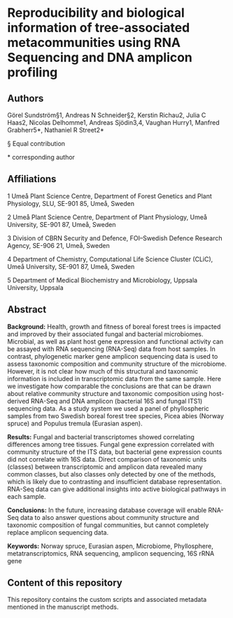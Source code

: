 # Reproducibility and biological information of tree-associated metacommunities using RNA Sequencing and DNA amplicon profiling
## Authors
Görel Sundström§1, Andreas N Schneider§2, Kerstin Richau2, Julia C Haas2, Nicolas Delhomme1, Andreas Sjödin3,4, Vaughan Hurry1, Manfred Grabherr5*, Nathaniel R Street2&ast;

§ Equal contribution 

&ast; corresponding author

## Affiliations

1 Umeå Plant Science Centre, Department of Forest Genetics and Plant Physiology, SLU, SE-901 85, Umeå, Sweden 

2 Umeå Plant Science Centre, Department of Plant Physiology, Umeå University, SE-901 87, Umeå, Sweden 

3 Division of CBRN Security and Defence, FOI–Swedish Defence Research Agency, SE-906 21, Umeå, Sweden  

4 Department of Chemistry, Computational Life Science Cluster (CLiC), Umeå University, SE-901 87, Umeå, Sweden 

5 Department of Medical Biochemistry and Microbiology, Uppsala University, Uppsala 

## Abstract

**Background:** Health, growth and fitness of boreal forest trees is impacted and improved by their associated fungal and bacterial microbiomes. Microbial, as well as plant host gene expression and functional activity can be assayed with RNA sequencing (RNA-Seq) data from host samples. In contrast, phylogenetic marker gene amplicon sequencing data is used to assess taxonomic composition and community structure of the microbiome. However, it is not clear how much of this structural and taxonomic information is included in transcriptomic data from the same sample. Here we investigate how comparable the conclusions are that can be drawn about relative community structure and taxonomic composition using host-derived RNA-Seq and DNA amplicon (bacterial 16S and fungal ITS1) sequencing data. As a study system we used a panel of phyllospheric samples from two Swedish boreal forest tree species, Picea abies (Norway spruce) and Populus tremula (Eurasian aspen). 

**Results:** Fungal and bacterial transcriptomes showed correlating differences among tree tissues. Fungal gene expression correlated with community structure of the ITS data, but bacterial gene expression counts did not correlate with 16S data. Direct comparison of taxonomic units (classes) between transcriptomic and amplicon data revealed many common classes, but also classes only detected by one of the methods, which is likely due to contrasting and insufficient database representation. RNA-Seq data can give additional insights into active biological pathways in each sample. 

**Conclusions:** In the future, increasing database coverage will enable RNA-Seq data to also answer questions about community structure and taxonomic composition of fungal communities, but cannot completely replace amplicon sequencing data. 

 

**Keywords:** Norway spruce, Eurasian aspen, Microbiome, Phyllosphere, metatranscriptomics, RNA sequencing, amplicon sequencing, 16S rRNA gene 

## Content of this repository

This repository contains the custom scripts and associated metadata mentioned in the manuscript methods. 
